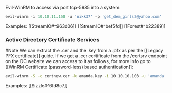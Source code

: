 Evil-WinRM to access via port tcp-5985 into a system:
```powershell
evil-winrm -i 10.10.11.158 -u 'nikk37' -p 'get_dem_girls2@yahoo.com'
```
Examples:
[[StreamIO#^963d06]]
[[StreamIO#^bef5fd]]
[[Forest#^b22389]]

### Active Directory Certificate Services
#Note We can extract the .cer and the .key from a .pfx as per the [[Legacy PFX certificate]] guide.
If we get a .cer certificate from the /certsrv endpoint on the DC website we can access to it as follows, for more info go to [[WinRM Certificate (password-less) based authentication]]:
```bash
evil-winrm -S -c certnew.cer -k amanda.key -i 10.10.10.103 -u 'amanda' -p 'Ashare1972'
```
Examples:
[[Sizzle#^6fd8c7]]

